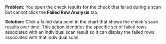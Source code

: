 **Problem:** You open the check results for the check that failed during a scan but cannot click the **Failed Row Analysis** tab. 

**Solution:** Click a failed data point in the chart that shows the check's scan results over time. This action identifies the specific set of failed rows associated with an individual scan result so it can display the failed rows associated with that individual scan. 